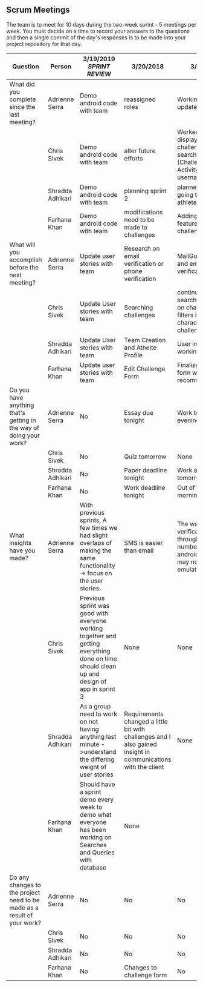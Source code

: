 ## Scrum Meetings
The team is to meet for 10 days during the two-week sprint - 5 meetings per week. You must decide on a time to record your answers to the questions and then a single commit of the day's responses is to be made into your project repository for that day.

Question    |          Person                                             | 3/19/2019  *SPRINT REVIEW* |  3/20/2018 | 3/21/2018 | day | day | day | day |day | day | day |
------------|---------------------------------------------------------------------|-----|-----|-----|-----|-----|-----|-----|----|-----|-----|                                                              
| What did you complete since the last meeting? | Adrienne Serra | Demo android code with team | reassigned roles | Working on SMS updates 
|            | Chris Sivek | Demo android code with team |alter future efforts | Worked on displaying challenges when searching for them (Challenge Search Activity), change username/password |
|            | Shradda Adhikari | Demo android code with team |  planning sprint 2 | planned what was going to be in the athlete UI |
|            | Farhana Khan | Demo android code with team | modifications need to be made to challenges | Adding new features to challenge form 
| What will you accomplish before the next meeting? | Adrienne Serra | Update user stories with team |Research on email verification or phone verification | MailGun research and email verification |
|            | Chris Sivek | Update User stories with team | Searching challenges | continue to work on search functionality on challenges via filters identifying characteristics of challenge | 
|            | Shradda Adhikari | Update User stories with team | Team Creation and Athelte Profile | User interface with working buttons 
|            | Farhana Khan | Update user stories with team | Edit Challenge Form | Finalize challenge form with TA’s recommendations 
| Do you have anything that's getting in the way of doing your work? | Adrienne Serra |   No | Essay due tonight | Work tomorrow evening
|            | Chris Sivek |   No | Quiz tomorrow | None
|            | Shradda Adhikari |   No | Paper deadline tonight | Work all day tomorrow 
|            | Farhana Khan |  No | Work deadline tonight | Out of town all morning/afternoon 
| What insights have you made? | Adrienne Serra |   With previous sprints, A few times we had slight overlaps of making the same functionality -> focus on the user stories | SMS is easier than email | The way SMS verifications send is through the phone number on testing android device -> may not work on emulator 
|            | Chris Sivek |   Previous sprint was good with everyone working together and getting everything done on time should clean up and design of app in sprint 3 | None | None | 
|            | Shradda Adhikari |   As a group need to work on not having anything last minute ->understand the differing weight of user stories |Requirements changed a little bit with challenges and I also gained insight in communications with the client | None
|            | Farhana Khan | Should have a sprint demo every week to demo what everyone has been working on Searches and Queries with database | None
| Do any changes to the project need to be made as a result of your work? | Adrienne Serra |   No | No | No |
|            | Chris Sivek |   No | No | No |
|            | Shradda Adhikari |   No  | No | No 
|            | Farhana Khan | No  | Changes to challenge form | No 

